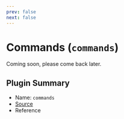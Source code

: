 ```yaml
---
prev: false
next: false
---
```


# Commands (`commands`)

Coming soon, please come back later.

## Plugin Summary

- Name: `commands`
- [Source](https://github.com/grammyjs/commands)
- Reference
